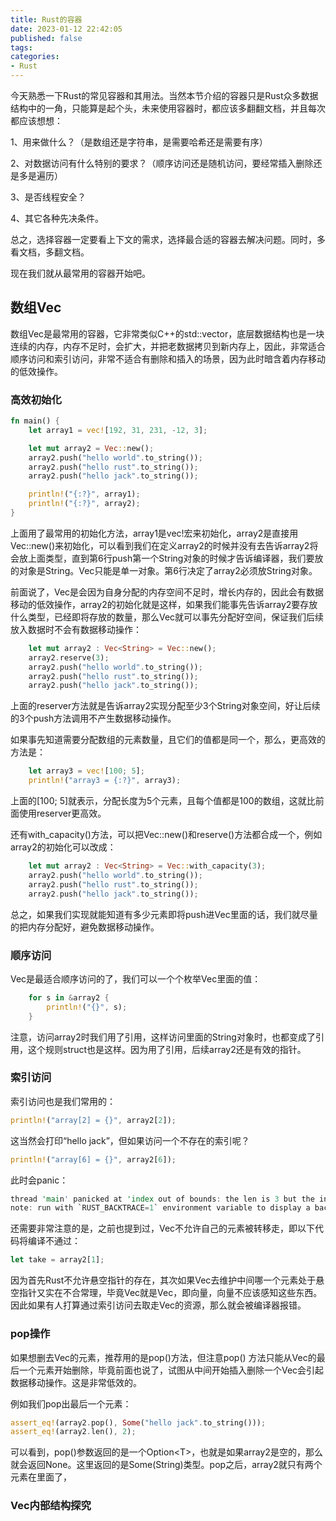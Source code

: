 ```yaml
---
title: Rust的容器
date: 2023-01-12 22:42:05
published: false
tags:
categories:
- Rust
---
```


今天熟悉一下Rust的常见容器和其用法。当然本节介绍的容器只是Rust众多数据结构中的一角，只能算是起个头，未来使用容器时，都应该多翻翻文档，并且每次都应该想想：

1、用来做什么？（是数组还是字符串，是需要哈希还是需要有序）

2、对数据访问有什么特别的要求？（顺序访问还是随机访问，要经常插入删除还是多是遍历）

3、是否线程安全？

4、其它各种先决条件。

总之，选择容器一定要看上下文的需求，选择最合适的容器去解决问题。同时，多看文档，多翻文档。

现在我们就从最常用的容器开始吧。

<!--more-->

<!-- toc -->



## 数组Vec

数组Vec是最常用的容器，它非常类似C++的std::vector，底层数据结构也是一块连续的内存，内存不足时，会扩大，并把老数据拷贝到新内存上，因此，非常适合顺序访问和索引访问，非常不适合有删除和插入的场景，因为此时暗含着内存移动的低效操作。

### 高效初始化

```rust
fn main() {
    let array1 = vec![192, 31, 231, -12, 3];

    let mut array2 = Vec::new();
    array2.push("hello world".to_string());
    array2.push("hello rust".to_string());
    array2.push("hello jack".to_string());

    println!("{:?}", array1);
    println!("{:?}", array2);
}
```

上面用了最常用的初始化方法，array1是vec!宏来初始化，array2是直接用Vec::new()来初始化，可以看到我们在定义array2的时候并没有去告诉array2将会放上面类型，直到第6行push第一个String对象的时候才告诉编译器，我们要放的对象是String。Vec只能是单一对象。第6行决定了array2必须放String对象。

前面说了，Vec是会因为自身分配的内存空间不足时，增长内存的，因此会有数据移动的低效操作，array2的初始化就是这样，如果我们能事先告诉array2要存放什么类型，已经即将存放的数量，那么Vec就可以事先分配好空间，保证我们后续放入数据时不会有数据移动操作：

```rust
    let mut array2 : Vec<String> = Vec::new();
    array2.reserve(3);
    array2.push("hello world".to_string());
    array2.push("hello rust".to_string());
    array2.push("hello jack".to_string());
```

上面的reserver方法就是告诉array2实现分配至少3个String对象空间，好让后续的3个push方法调用不产生数据移动操作。

如果事先知道需要分配数组的元素数量，且它们的值都是同一个，那么，更高效的方法是：

```rust
    let array3 = vec![100; 5];
    println!("array3 = {:?}", array3);
```

上面的[100; 5]就表示，分配长度为5个元素，且每个值都是100的数组，这就比前面使用reserver更高效。

还有with_capacity()方法，可以把Vec::new()和reserve()方法都合成一个，例如array2的初始化可以改成：

```rust
    let mut array2 : Vec<String> = Vec::with_capacity(3);
    array2.push("hello world".to_string());
    array2.push("hello rust".to_string());
    array2.push("hello jack".to_string());
```

总之，如果我们实现就能知道有多少元素即将push进Vec里面的话，我们就尽量的把内存分配好，避免数据移动操作。



### 顺序访问

Vec是最适合顺序访问的了，我们可以一个个枚举Vec里面的值：

```rust
    for s in &array2 {
        println!("{}", s);
    }
```

注意，访问array2时我们用了引用，这样访问里面的String对象时，也都变成了引用，这个规则struct也是这样。因为用了引用，后续array2还是有效的指针。



### 索引访问

索引访问也是我们常用的：

```rust
println!("array[2] = {}", array2[2]);
```

这当然会打印“hello jack”，但如果访问一个不存在的索引呢？

```rust
println!("array[6] = {}", array2[6]);
```

此时会panic：

```rust
thread 'main' panicked at 'index out of bounds: the len is 3 but the index is 6', src/main.rs:14:31
note: run with `RUST_BACKTRACE=1` environment variable to display a backtrace
```

还需要非常注意的是，之前也提到过，Vec不允许自己的元素被转移走，即以下代码将编译不通过：

```rust
let take = array2[1];
```

因为首先Rust不允许悬空指针的存在，其次如果Vec去维护中间哪一个元素处于悬空指针又实在不合常理，毕竟Vec就是Vec，即向量，向量不应该感知这些东西。因此如果有人打算通过索引访问去取走Vec的资源，那么就会被编译器报错。



### pop操作

如果想删去Vec的元素，推荐用的是pop()方法，但注意pop() 方法只能从Vec的最后一个元素开始删除，毕竟前面也说了，试图从中间开始插入删除一个Vec会引起数据移动操作。这是非常低效的。

例如我们pop出最后一个元素：

```rust
assert_eq!(array2.pop(), Some("hello jack".to_string()));
assert_eq!(array2.len(), 2);
```

可以看到，pop()参数返回的是一个Option\<T\>，也就是如果array2是空的，那么就会返回None。这里返回的是Some(String)类型。pop之后，array2就只有两个元素在里面了，



### Vec内部结构探究
